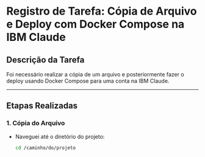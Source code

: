 # **Registro de Tarefa: Cópia de Arquivo e Deploy com Docker Compose na IBM Claude**  

## **Descrição da Tarefa**  
Foi necessário realizar a cópia de um arquivo e posteriormente fazer o deploy usando Docker Compose para uma conta na IBM Claude.

---

## **Etapas Realizadas**  

### **1. Cópia do Arquivo**  
- Naveguei até o diretório do projeto:  
  ```bash
  cd /caminho/do/projeto
